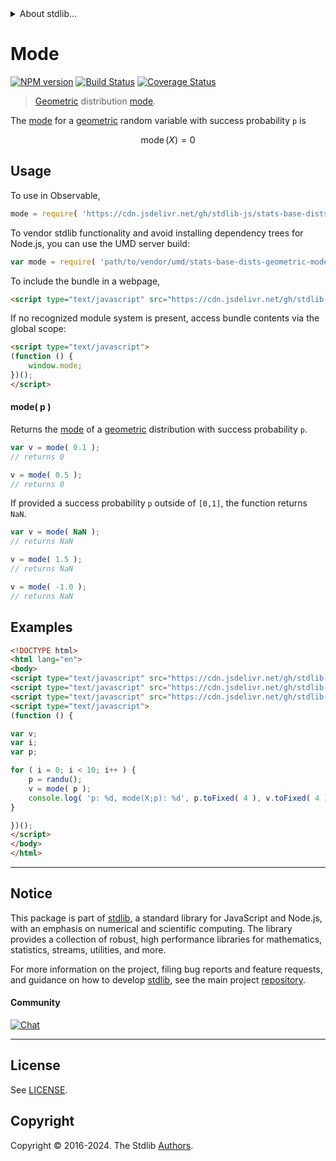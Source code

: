 <!--

@license Apache-2.0

Copyright (c) 2018 The Stdlib Authors.

Licensed under the Apache License, Version 2.0 (the "License");
you may not use this file except in compliance with the License.
You may obtain a copy of the License at

   http://www.apache.org/licenses/LICENSE-2.0

Unless required by applicable law or agreed to in writing, software
distributed under the License is distributed on an "AS IS" BASIS,
WITHOUT WARRANTIES OR CONDITIONS OF ANY KIND, either express or implied.
See the License for the specific language governing permissions and
limitations under the License.

-->


<details>
  <summary>
    About stdlib...
  </summary>
  <p>We believe in a future in which the web is a preferred environment for numerical computation. To help realize this future, we've built stdlib. stdlib is a standard library, with an emphasis on numerical and scientific computation, written in JavaScript (and C) for execution in browsers and in Node.js.</p>
  <p>The library is fully decomposable, being architected in such a way that you can swap out and mix and match APIs and functionality to cater to your exact preferences and use cases.</p>
  <p>When you use stdlib, you can be absolutely certain that you are using the most thorough, rigorous, well-written, studied, documented, tested, measured, and high-quality code out there.</p>
  <p>To join us in bringing numerical computing to the web, get started by checking us out on <a href="https://github.com/stdlib-js/stdlib">GitHub</a>, and please consider <a href="https://opencollective.com/stdlib">financially supporting stdlib</a>. We greatly appreciate your continued support!</p>
</details>

# Mode

[![NPM version][npm-image]][npm-url] [![Build Status][test-image]][test-url] [![Coverage Status][coverage-image]][coverage-url] <!-- [![dependencies][dependencies-image]][dependencies-url] -->

> [Geometric][geometric-distribution] distribution [mode][mode].

<!-- Section to include introductory text. Make sure to keep an empty line after the intro `section` element and another before the `/section` close. -->

<section class="intro">

The [mode][mode] for a [geometric][geometric-distribution] random variable with success probability `p` is

<!-- <equation class="equation" label="eq:geometric_mode" align="center" raw="\operatorname{mode}\left( X \right) = 0" alt="Mode for a geometric distribution."> -->

```math
\mathop{\mathrm{mode}}\left( X \right) = 0
```

<!-- <div class="equation" align="center" data-raw-text="\operatorname{mode}\left( X \right) = 0" data-equation="eq:geometric_mode">
    <img src="https://cdn.jsdelivr.net/gh/stdlib-js/stdlib@51534079fef45e990850102147e8945fb023d1d0/lib/node_modules/@stdlib/stats/base/dists/geometric/mode/docs/img/equation_geometric_mode.svg" alt="Mode for a geometric distribution.">
    <br>
</div> -->

<!-- </equation> -->

</section>

<!-- /.intro -->

<!-- Package usage documentation. -->



<section class="usage">

## Usage

To use in Observable,

```javascript
mode = require( 'https://cdn.jsdelivr.net/gh/stdlib-js/stats-base-dists-geometric-mode@umd/browser.js' )
```

To vendor stdlib functionality and avoid installing dependency trees for Node.js, you can use the UMD server build:

```javascript
var mode = require( 'path/to/vendor/umd/stats-base-dists-geometric-mode/index.js' )
```

To include the bundle in a webpage,

```html
<script type="text/javascript" src="https://cdn.jsdelivr.net/gh/stdlib-js/stats-base-dists-geometric-mode@umd/browser.js"></script>
```

If no recognized module system is present, access bundle contents via the global scope:

```html
<script type="text/javascript">
(function () {
    window.mode;
})();
</script>
```

#### mode( p )

Returns the [mode][mode] of a [geometric][geometric-distribution] distribution with success probability `p`.

```javascript
var v = mode( 0.1 );
// returns 0

v = mode( 0.5 );
// returns 0
```

If provided a success probability `p` outside of `[0,1]`, the function returns `NaN`.

```javascript
var v = mode( NaN );
// returns NaN

v = mode( 1.5 );
// returns NaN

v = mode( -1.0 );
// returns NaN
```

</section>

<!-- /.usage -->

<!-- Package usage notes. Make sure to keep an empty line after the `section` element and another before the `/section` close. -->

<section class="notes">

</section>

<!-- /.notes -->

<!-- Package usage examples. -->

<section class="examples">

## Examples

<!-- eslint no-undef: "error" -->

```html
<!DOCTYPE html>
<html lang="en">
<body>
<script type="text/javascript" src="https://cdn.jsdelivr.net/gh/stdlib-js/random-base-randu@umd/browser.js"></script>
<script type="text/javascript" src="https://cdn.jsdelivr.net/gh/stdlib-js/math-base-special-round@umd/browser.js"></script>
<script type="text/javascript" src="https://cdn.jsdelivr.net/gh/stdlib-js/stats-base-dists-geometric-mode@umd/browser.js"></script>
<script type="text/javascript">
(function () {

var v;
var i;
var p;

for ( i = 0; i < 10; i++ ) {
    p = randu();
    v = mode( p );
    console.log( 'p: %d, mode(X;p): %d', p.toFixed( 4 ), v.toFixed( 4 ) );
}

})();
</script>
</body>
</html>
```

</section>

<!-- /.examples -->

<!-- Section to include cited references. If references are included, add a horizontal rule *before* the section. Make sure to keep an empty line after the `section` element and another before the `/section` close. -->

<section class="references">

</section>

<!-- /.references -->

<!-- Section for related `stdlib` packages. Do not manually edit this section, as it is automatically populated. -->

<section class="related">

</section>

<!-- /.related -->

<!-- Section for all links. Make sure to keep an empty line after the `section` element and another before the `/section` close. -->


<section class="main-repo" >

* * *

## Notice

This package is part of [stdlib][stdlib], a standard library for JavaScript and Node.js, with an emphasis on numerical and scientific computing. The library provides a collection of robust, high performance libraries for mathematics, statistics, streams, utilities, and more.

For more information on the project, filing bug reports and feature requests, and guidance on how to develop [stdlib][stdlib], see the main project [repository][stdlib].

#### Community

[![Chat][chat-image]][chat-url]

---

## License

See [LICENSE][stdlib-license].


## Copyright

Copyright &copy; 2016-2024. The Stdlib [Authors][stdlib-authors].

</section>

<!-- /.stdlib -->

<!-- Section for all links. Make sure to keep an empty line after the `section` element and another before the `/section` close. -->

<section class="links">

[npm-image]: http://img.shields.io/npm/v/@stdlib/stats-base-dists-geometric-mode.svg
[npm-url]: https://npmjs.org/package/@stdlib/stats-base-dists-geometric-mode

[test-image]: https://github.com/stdlib-js/stats-base-dists-geometric-mode/actions/workflows/test.yml/badge.svg?branch=main
[test-url]: https://github.com/stdlib-js/stats-base-dists-geometric-mode/actions/workflows/test.yml?query=branch:main

[coverage-image]: https://img.shields.io/codecov/c/github/stdlib-js/stats-base-dists-geometric-mode/main.svg
[coverage-url]: https://codecov.io/github/stdlib-js/stats-base-dists-geometric-mode?branch=main

<!--

[dependencies-image]: https://img.shields.io/david/stdlib-js/stats-base-dists-geometric-mode.svg
[dependencies-url]: https://david-dm.org/stdlib-js/stats-base-dists-geometric-mode/main

-->

[chat-image]: https://img.shields.io/gitter/room/stdlib-js/stdlib.svg
[chat-url]: https://app.gitter.im/#/room/#stdlib-js_stdlib:gitter.im

[stdlib]: https://github.com/stdlib-js/stdlib

[stdlib-authors]: https://github.com/stdlib-js/stdlib/graphs/contributors

[umd]: https://github.com/umdjs/umd
[es-module]: https://developer.mozilla.org/en-US/docs/Web/JavaScript/Guide/Modules

[deno-url]: https://github.com/stdlib-js/stats-base-dists-geometric-mode/tree/deno
[umd-url]: https://github.com/stdlib-js/stats-base-dists-geometric-mode/tree/umd
[esm-url]: https://github.com/stdlib-js/stats-base-dists-geometric-mode/tree/esm
[branches-url]: https://github.com/stdlib-js/stats-base-dists-geometric-mode/blob/main/branches.md

[stdlib-license]: https://raw.githubusercontent.com/stdlib-js/stats-base-dists-geometric-mode/main/LICENSE

[geometric-distribution]: https://en.wikipedia.org/wiki/Geometric_distribution

[mode]: https://en.wikipedia.org/wiki/Mode_%28statistics%29

</section>

<!-- /.links -->

